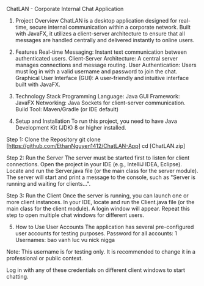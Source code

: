 ChatLAN - Corporate Internal Chat Application
1. Project Overview
ChatLAN is a desktop application designed for real-time, secure internal communication within a corporate network. Built with JavaFX, it utilizes a client-server architecture to ensure that all messages are handled centrally and delivered instantly to online users.

2. Features
Real-time Messaging: Instant text communication between authenticated users.
Client-Server Architecture: A central server manages connections and message routing.
User Authentication: Users must log in with a valid username and password to join the chat.
Graphical User Interface (GUI): A user-friendly and intuitive interface built with JavaFX.

3. Technology Stack
Programming Language: Java
GUI Framework: JavaFX
Networking: Java Sockets for client-server communication.
Build Tool: Maven/Gradle (or IDE default)

4. Setup and Installation
To run this project, you need to have Java Development Kit (JDK) 8 or higher installed.

Step 1: Clone the Repository
git clone [https://github.com/EthanNguyen1412/ChatLAN-App]
cd [ChatLAN.zip]

Step 2: Run the Server
The server must be started first to listen for client connections.
Open the project in your IDE (e.g., IntelliJ IDEA, Eclipse).
Locate and run the Server.java file (or the main class for the server module).
The server will start and print a message to the console, such as "Server is running and waiting for clients...".

Step 3: Run the Client
Once the server is running, you can launch one or more client instances.
In your IDE, locate and run the Client.java file (or the main class for the client module).
A login window will appear.
Repeat this step to open multiple chat windows for different users.

5. How to Use
User Accounts
The application has several pre-configured user accounts for testing purposes.
Password for all accounts: 1
Usernames:
bao
vanh
luc
vu
nick
nigga

Note: This username is for testing only. It is recommended to change it in a professional or public context.

Log in with any of these credentials on different client windows to start chatting.
